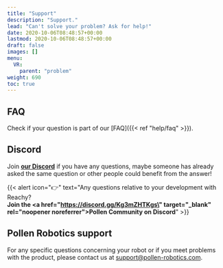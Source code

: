 ```yaml
---
title: "Support"
description: "Support."
lead: "Can't solve your problem? Ask for help!"
date: 2020-10-06T08:48:57+00:00
lastmod: 2020-10-06T08:48:57+00:00
draft: false
images: []
menu:
  VR:
    parent: "problem"
weight: 690
toc: true
---
```


## FAQ

Check if your question is part of our [FAQ]({{< ref "help/faq" >}}).

## Discord

Join **[our Discord](https://discord.gg/Kg3mZHTKgs)** if you have any questions, maybe someone has already asked the same question or other people could benefit from the answer!

{{< alert icon="👉" text="Any questions relative to your development with Reachy?</br><b>Join the <a href=\"https://discord.gg/Kg3mZHTKgs\" target=\"_blank\" rel=\"noopener noreferrer\">Pollen Community on Discord</a></b>" >}}


## Pollen Robotics support

For any specific questions concerning your robot or if you meet problems with the product, please contact us at [support@pollen-robotics.com](mailto:support@pollen-robotics.com).
